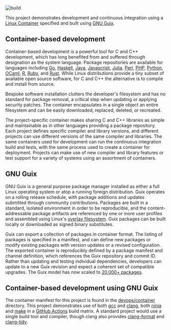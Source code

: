 <!--
  Licensed under the Apache License, Version 2.0 (the "License");
  you may not use this file except in compliance with the License.
  You may obtain a copy of the License at

      http://www.apache.org/licenses/LICENSE-2.0

  Unless required by applicable law or agreed to in writing, software
  distributed under the License is distributed on an "AS IS" BASIS,
  WITHOUT WARRANTIES OR CONDITIONS OF ANY KIND, either express or implied.
  See the License for the specific language governing permissions and
  limitations under the License.
-->

![build](https://github.com/greghogan/factorial/actions/workflows/build-and-test.yml/badge.svg?branch=main)

This project demonstrates development and continuous integration using a
[Linux Container](https://linuxcontainers.org) specified and built using
[GNU Guix](https://guix.gnu.org).

## Container-based development

Container-based development is a powerful tool for C and C++ development, which
has long benefited from and suffered through designation as the system
language. Package repositories are available for languages including
[Go](https://pkg.go.dev), [Haskell](https://hackage.haskell.org),
[Java](https://search.maven.org), [Javascript](https://www.npmjs.com),
[Julia](https://juliapackages.com), [Perl](https://www.cpan.org),
[PHP](https://packagist.org), [Python](https://pypi.org),
[OCaml](https://opam.ocaml.org), [R](https://cran.r-project.org),
[Ruby](https://rubygems.org), and [Rust](https://crates.io). While Linux
distributions provide a tiny subset of available open source software, for C
and C++ the alternative is to compile and install from source.

Bespoke software installation clutters the developer's filesystem and has no
standard for package removal, a critical step when updating or applying
security patches. The container encapsulates in a single object an entire
filesystem and can be easily downloaded, replaced, deleted, or recreated.

The project-specific container makes sharing C and C++ libraries as simple and
maintainable as in other languages providing a package repository. Each project
defines specific compiler and library versions, and different projects can use
different versions of the same compiler and libraries. The same containers used
for development can run the continuous integration build and tests, with the
same process used to create a container for deployment. Projects can make use
of new compiler and library features or test support for a variety of systems
using an assortment of containers.

## GNU Guix

GNU Guix is a general purpose package manager installed as either a full Linux
operating system or atop a running foreign distribution. Guix operates on a
rolling release schedule, with package additions and updates submitted through
community contributions. Packages are built in a standard, isolated environment
in order to be reproducible, and the content-addressable package artifacts are
referenced by one or more user profiles and assembled using Linux's [overlay
filesystem](https://www.kernel.org/doc/html/latest/filesystems/overlayfs.html).
Guix packages can be built locally or downloaded as signed binary substitutes.

Guix can export a collection of packages in container format. The listing of
packages is specified in a manifest, and can define new packages or modify
existing packages with version updates or a revised configuration. The exported
container is reproducibly defined by a package manifest and channel definition,
which references the Guix repository and commit ID. Rather than updating and
testing individual dependencies, developers can update to a new Guix revision
and expect a coherent set of compatible upgrades. The Guix model has now scaled
to [20,000+ packages](https://guix.gnu.org/en/packages).

## Container-based development using GNU Guix

The container manifest for this project is found in the
[devops/container](devops/container) directory. This project demonstrates use
of both [gcc](https://gcc.gnu.org) and [clang](https://clang.llvm.org), both
[ninja](https://ninja-build.org) and [make](https://www.gnu.org/software/make)
in a [GitHub Actions](https://github.com/features/actions) build matrix. A
standard project would use a single build tool and compiler, though clang also
provides [clang-format](https://clang.llvm.org/docs/ClangFormat.html) and
[clang-tidy](https://clang.llvm.org/extra/clang-tidy).
